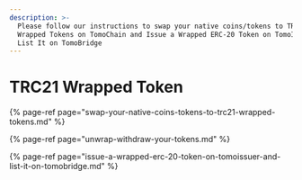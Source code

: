 ```yaml
---
description: >-
  Please follow our instructions to swap your native coins/tokens to TRC21
  Wrapped Tokens on TomoChain and Issue a Wrapped ERC-20 Token on TomoIssuer and
  List It on TomoBridge
---
```


# TRC21 Wrapped Token

{% page-ref page="swap-your-native-coins-tokens-to-trc21-wrapped-tokens.md" %}

{% page-ref page="unwrap-withdraw-your-tokens.md" %}

{% page-ref page="issue-a-wrapped-erc-20-token-on-tomoissuer-and-list-it-on-tomobridge.md" %}





